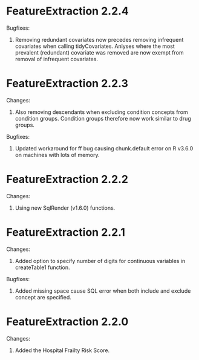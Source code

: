 FeatureExtraction 2.2.4
=======================

Bugfixes:

1. Removing redundant covariates now precedes removing infrequent covariates when calling tidyCovariates. Anlyses where the most prevalent (redundant) covariate was removed are now exempt from removal of infrequent covariates.


FeatureExtraction 2.2.3
=======================

Changes:

1. Also removing descendants when excluding condition concepts from condition groups. Condition groups therefore now work similar to drug groups.

Bugfixes:

1. Updated workaround for ff bug causing chunk.default error on R v3.6.0 on machines with lots of memory.


FeatureExtraction 2.2.2
=======================

Changes:

1. Using new SqlRender (v1.6.0) functions.


FeatureExtraction 2.2.1
=======================

Changes:

1. Added option to specify number of digits for continuous variables in createTable1 function.

Bugfixes:

1. Added missing space cause SQL error when both include and exclude concept are specified.


FeatureExtraction 2.2.0
=======================

Changes:

1. Added the Hospital Frailty Risk Score.